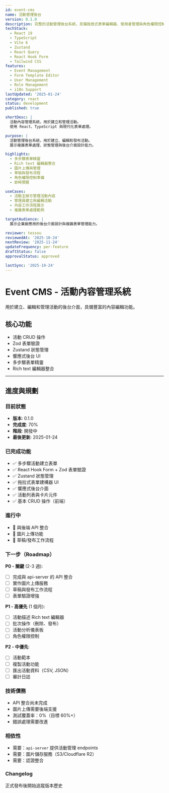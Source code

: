 ```yaml
---
id: event-cms
name: 活動管理後台
version: 0.1.0
description: 完整的活動管理後台系統，具備拖放式表單編輯器、使用者管理與角色權限控制
techStack:
  - React 19
  - TypeScript
  - Vite 6
  - Zustand
  - React Query
  - React Hook Form
  - Tailwind CSS
features:
  - Event Management
  - Form Template Editor
  - User Management
  - Role Management
  - i18n Support
lastUpdated: '2025-01-24'
category: react
status: development
published: true

shortDesc: |
  活動內容管理系統，用於建立和管理活動。
  使用 React、TypeScript 與現代化表單處理。

purpose: |
  活動管理後台系統，用於建立、編輯和發布活動。
  展示複雜表單處理、狀態管理與後台介面設計能力。

highlights:
  - 多步驟表單精靈
  - Rich text 編輯器整合
  - 圖片上傳與管理
  - 草稿與發布流程
  - 角色權限控制準備
  - 即時預覽

useCases:
  - 活動主辦方管理活動內容
  - 管理員建立與編輯活動
  - 內容工作流程展示
  - 複雜表單處理範例

targetAudience: |
  展示企業級應用的後台介面設計與複雜表單管理能力。

reviewer: tessou
reviewedAt: '2025-10-24'
nextReview: '2025-11-24'
updateFrequency: per-feature
draftStatus: false
approvalStatus: approved

lastSync: '2025-10-24'
---
```


# Event CMS - 活動內容管理系統

用於建立、編輯和管理活動的後台介面，具備豐富的內容編輯功能。

## 核心功能
- 活動 CRUD 操作
- Zod 表單驗證
- Zustand 狀態管理
- 響應式後台 UI
- 多步驟表單精靈
- Rich text 編輯器整合

---

## 進度與規劃

### 目前狀態
- **版本**: 0.1.0
- **完成度**: 70%
- **階段**: 開發中
- **最後更新**: 2025-01-24

### 已完成功能
- ✅ 多步驟活動建立表單
- ✅ React Hook Form + Zod 表單驗證
- ✅ Zustand 狀態管理
- ✅ 拖拉式表單建構器 UI
- ✅ 響應式後台介面
- ✅ 活動列表與卡片元件
- ✅ 基本 CRUD 操作（前端）

### 進行中
- 🚧 與後端 API 整合
- 🚧 圖片上傳功能
- 🚧 草稿/發布工作流程

### 下一步（Roadmap）

**P0 - 關鍵** (2-3 週):
- [ ] 完成與 api-server 的 API 整合
- [ ] 實作圖片上傳服務
- [ ] 草稿與發布工作流程
- [ ] 表單驗證增強

**P1 - 高優先** (1 個月):
- [ ] 活動描述 Rich text 編輯器
- [ ] 批次操作（刪除、發布）
- [ ] 活動分析儀表板
- [ ] 角色權限控制

**P2 - 中優先**:
- [ ] 活動範本
- [ ] 複製活動功能
- [ ] 匯出活動資料（CSV, JSON）
- [ ] 審計日誌

### 技術債務
- API 整合尚未完成
- 圖片上傳需要後端支援
- 測試覆蓋率：0%（目標 60%+）
- 錯誤處理需要改進

### 相依性
- 需要：`api-server` 提供活動管理 endpoints
- 需要：圖片儲存服務（S3/Cloudflare R2）
- 需要：認證整合

### Changelog
正式發布後開始追蹤版本歷史

